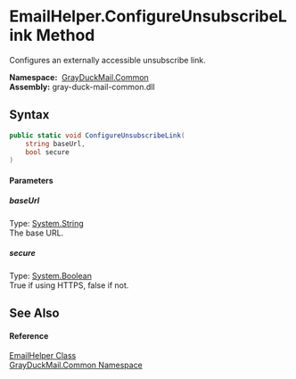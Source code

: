EmailHelper.ConfigureUnsubscribeLink Method
===========================================
Configures an externally accessible unsubscribe link.

  **Namespace:**  [GrayDuckMail.Common][1]  
  **Assembly:** gray-duck-mail-common.dll

Syntax
------

```csharp
public static void ConfigureUnsubscribeLink(
	string baseUrl,
	bool secure
)
```

#### Parameters

##### *baseUrl*
Type: [System.String][2]  
 The base URL.

##### *secure*
Type: [System.Boolean][3]  
 True if using HTTPS, false if not.


See Also
--------

#### Reference
[EmailHelper Class][4]  
[GrayDuckMail.Common Namespace][1]  

[1]: ../README.md
[2]: https://docs.microsoft.com/dotnet/api/system.string
[3]: https://docs.microsoft.com/dotnet/api/system.boolean
[4]: README.md